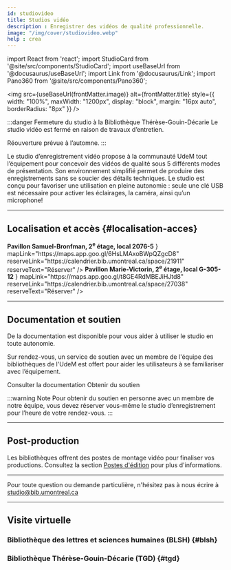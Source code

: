 ```yaml
---
id: studiovideo
title: Studios vidéo
description : Enregistrer des vidéos de qualité professionnelle.
image: "/img/cover/studiovideo.webp"
help : crea
---
```


import React from 'react';
import StudioCard from '@site/src/components/StudioCard';
import useBaseUrl from '@docusaurus/useBaseUrl';
import Link from '@docusaurus/Link';
import Pano360 from '@site/src/components/Pano360';

<img 
  src={useBaseUrl(frontMatter.image)} 
  alt={frontMatter.title} 
  style={{
    width: "100%",
    maxWidth: "1200px",
    display: "block",
    margin: "16px auto",
    borderRadius: "8px"
  }} 
/>

:::danger Fermeture du studio à la Bibliothèque Thérèse-Gouin-Décarie
Le studio vidéo est fermé en raison de travaux d’entretien.

Réouverture prévue à l’automne.
:::

Le studio d’enregistrement vidéo propose à la communauté UdeM tout l’équipement pour concevoir des vidéos de qualité sous 5 différents modes de présentation. Son environnement simplifié permet de produire des enregistrements sans se soucier des détails techniques. Le studio est conçu pour favoriser une utilisation en pleine autonomie : seule une clé USB est nécessaire pour activer les éclairages, la caméra, ainsi qu’un microphone!

---

## Localisation et accès {#localisation-acces}

<div
  className="grid grid--2"
  style={{ display: "grid", gap: "1rem", gridTemplateColumns: "repeat(auto-fit, minmax(250px, 1fr))" }}
>
  <StudioCard
    title="Bibliothèque des lettres et sciences humaines (BLSH)"
    location={
    <><strong>Pavillon Samuel-Bronfman, 2<sup>e</sup> étage, local 2076-5</strong></>
  }
    mapLink="https://maps.app.goo.gl/6HsLMAxoBWpQZgcD8"
    reserveLink="https://calendrier.bib.umontreal.ca/space/21911"
    reserveText="Réserver"
  />
  <StudioCard
    title="Bibliothèque Thérèse-Gouin-Décarie (TGD)"
    location={
    <><strong>Pavillon Marie-Victorin, 2<sup>e</sup> étage, local G-305-12</strong></>
  }
    mapLink="https://maps.app.goo.gl/t8GE4RdMBEJiHJtd8"
    reserveLink="https://calendrier.bib.umontreal.ca/space/27038"
    reserveText="Réserver"
  />
</div>

---

## Documentation et soutien

De la documentation est disponible pour vous aider à utiliser le studio en toute autonomie.

Sur rendez-vous, un service de soutien avec un membre de l'équipe des bibliothèques de l'UdeM est offert pour aider les utilisateurs à se familiariser avec l’équipement.

<Link to="/medias/studiovideo" className="button button--secondary">
  Consulter la documentation
</Link>

<Link to="https://outlook.office.com/owa/calendar/studiobib@umontreal.ca/bookings/s/O1Um8iUY1kGYJYWEupBIzQ2?ismsaljsauthenabled" className="button button--secondary">
  Obtenir du soutien
</Link>

:::warning Note
Pour obtenir du soutien en personne avec un membre de notre équipe, vous devez réserver vous-même le studio d’enregistrement pour l’heure de votre rendez-vous. 
:::

---

## Post-production

Les bibliothèques offrent des postes de montage vidéo pour finaliser vos productions. Consultez la section [Postes d'édition](../medias/postes-edition.md) pour plus d'informations.

---

Pour toute question ou demande particulière, n'hésitez pas à nous écrire à studio@bib.umontreal.ca

---

## Visite virtuelle

### Bibliothèque des lettres et sciences humaines (BLSH) {#blsh}

<Pano360
  image="/img/pano/studiovideolsh.webp"
  legende="Vue en 360° du Studio vidéo"
  title="Studio vidéo"
  alt="Vue en 360° du Studio vidéo"
/>

### Bibliothèque Thérèse-Gouin-Décarie (TGD) {#tgd}

<Pano360
  image="/img/pano/studiovideotgd.webp"
  legende="Vue en 360° du Studio vidéo"
  title="Studio vidéo"
  alt="Vue en 360° du Studio vidéo"
/>
